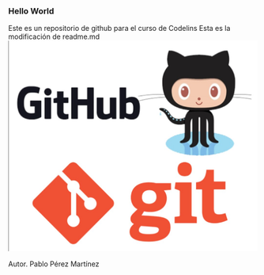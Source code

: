 ### Hello World
Este es un repositorio de github para el curso de Codelins
Esta es la modificación de readme.md
![git](git.jpg)

Autor. Pablo Pérez Martínez